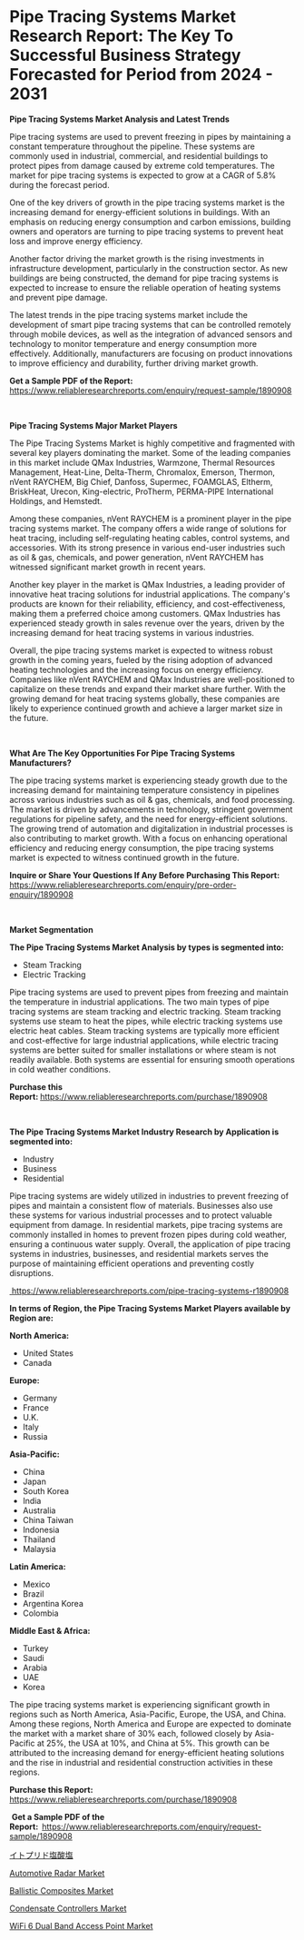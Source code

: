 <p><h1>Pipe Tracing Systems Market Research Report: The Key To Successful Business Strategy Forecasted for Period from 2024 - 2031</h1></p><p><strong>Pipe Tracing Systems Market Analysis and Latest Trends</strong></p>
<p><p>Pipe tracing systems are used to prevent freezing in pipes by maintaining a constant temperature throughout the pipeline. These systems are commonly used in industrial, commercial, and residential buildings to protect pipes from damage caused by extreme cold temperatures. The market for pipe tracing systems is expected to grow at a CAGR of 5.8% during the forecast period.</p><p>One of the key drivers of growth in the pipe tracing systems market is the increasing demand for energy-efficient solutions in buildings. With an emphasis on reducing energy consumption and carbon emissions, building owners and operators are turning to pipe tracing systems to prevent heat loss and improve energy efficiency.</p><p>Another factor driving the market growth is the rising investments in infrastructure development, particularly in the construction sector. As new buildings are being constructed, the demand for pipe tracing systems is expected to increase to ensure the reliable operation of heating systems and prevent pipe damage.</p><p>The latest trends in the pipe tracing systems market include the development of smart pipe tracing systems that can be controlled remotely through mobile devices, as well as the integration of advanced sensors and technology to monitor temperature and energy consumption more effectively. Additionally, manufacturers are focusing on product innovations to improve efficiency and durability, further driving market growth.</p></p>
<p><strong>Get a Sample PDF of the Report:&nbsp;</strong> <a href="https://www.reliableresearchreports.com/enquiry/request-sample/1890908">https://www.reliableresearchreports.com/enquiry/request-sample/1890908</a></p>
<p>&nbsp;</p>
<p><strong>Pipe Tracing Systems Major Market Players</strong></p>
<p><p>The Pipe Tracing Systems Market is highly competitive and fragmented with several key players dominating the market. Some of the leading companies in this market include QMax Industries, Warmzone, Thermal Resources Management, Heat-Line, Delta-Therm, Chromalox, Emerson, Thermon, nVent RAYCHEM, Big Chief, Danfoss, Supermec, FOAMGLAS, Eltherm, BriskHeat, Urecon, King-electric, ProTherm, PERMA-PIPE International Holdings, and Hemstedt.</p><p>Among these companies, nVent RAYCHEM is a prominent player in the pipe tracing systems market. The company offers a wide range of solutions for heat tracing, including self-regulating heating cables, control systems, and accessories. With its strong presence in various end-user industries such as oil & gas, chemicals, and power generation, nVent RAYCHEM has witnessed significant market growth in recent years.</p><p>Another key player in the market is QMax Industries, a leading provider of innovative heat tracing solutions for industrial applications. The company's products are known for their reliability, efficiency, and cost-effectiveness, making them a preferred choice among customers. QMax Industries has experienced steady growth in sales revenue over the years, driven by the increasing demand for heat tracing systems in various industries.</p><p>Overall, the pipe tracing systems market is expected to witness robust growth in the coming years, fueled by the rising adoption of advanced heating technologies and the increasing focus on energy efficiency. Companies like nVent RAYCHEM and QMax Industries are well-positioned to capitalize on these trends and expand their market share further. With the growing demand for heat tracing systems globally, these companies are likely to experience continued growth and achieve a larger market size in the future.</p></p>
<p>&nbsp;</p>
<p><strong>What Are The Key Opportunities For Pipe Tracing Systems Manufacturers?</strong></p>
<p><p>The pipe tracing systems market is experiencing steady growth due to the increasing demand for maintaining temperature consistency in pipelines across various industries such as oil & gas, chemicals, and food processing. The market is driven by advancements in technology, stringent government regulations for pipeline safety, and the need for energy-efficient solutions. The growing trend of automation and digitalization in industrial processes is also contributing to market growth. With a focus on enhancing operational efficiency and reducing energy consumption, the pipe tracing systems market is expected to witness continued growth in the future.</p></p>
<p><strong>Inquire or Share Your Questions If Any Before Purchasing This Report:</strong> <a href="https://www.reliableresearchreports.com/enquiry/pre-order-enquiry/1890908">https://www.reliableresearchreports.com/enquiry/pre-order-enquiry/1890908</a></p>
<p>&nbsp;</p>
<p><strong>Market Segmentation</strong></p>
<p><strong>The Pipe Tracing Systems Market Analysis by types is segmented into:</strong></p>
<p><ul><li>Steam Tracking</li><li>Electric Tracking</li></ul></p>
<p><p>Pipe tracing systems are used to prevent pipes from freezing and maintain the temperature in industrial applications. The two main types of pipe tracing systems are steam tracking and electric tracking. Steam tracking systems use steam to heat the pipes, while electric tracking systems use electric heat cables. Steam tracking systems are typically more efficient and cost-effective for large industrial applications, while electric tracing systems are better suited for smaller installations or where steam is not readily available. Both systems are essential for ensuring smooth operations in cold weather conditions.</p></p>
<p><strong>Purchase this Report:&nbsp;</strong><a href="https://www.reliableresearchreports.com/purchase/1890908">https://www.reliableresearchreports.com/purchase/1890908</a></p>
<p>&nbsp;</p>
<p><strong>The Pipe Tracing Systems Market Industry Research by Application is segmented into:</strong></p>
<p><ul><li>Industry</li><li>Business</li><li>Residential</li></ul></p>
<p><p>Pipe tracing systems are widely utilized in industries to prevent freezing of pipes and maintain a consistent flow of materials. Businesses also use these systems for various industrial processes and to protect valuable equipment from damage. In residential markets, pipe tracing systems are commonly installed in homes to prevent frozen pipes during cold weather, ensuring a continuous water supply. Overall, the application of pipe tracing systems in industries, businesses, and residential markets serves the purpose of maintaining efficient operations and preventing costly disruptions.</p></p>
<p><a href="https://www.reliableresearchreports.com/pipe-tracing-systems-r1890908">&nbsp;https://www.reliableresearchreports.com/pipe-tracing-systems-r1890908</a></p>
<p><strong>In terms of Region, the Pipe Tracing Systems Market Players available by Region are:</strong></p>
<p>
    <p> <strong> North America: </strong>
        <ul>
            <li>United States</li>
            <li>Canada</li>
        </ul>
        </p> 
    <p> <strong> Europe: </strong>
        <ul>
            <li>Germany</li>
            <li>France</li>
            <li>U.K.</li>
            <li>Italy</li>
            <li>Russia</li>
        </ul>
        </p> 
    <p> <strong> Asia-Pacific: </strong>
        <ul>
            <li>China</li>
            <li>Japan</li>
            <li>South Korea</li>
            <li>India</li>
            <li>Australia</li>
            <li>China Taiwan</li>
            <li>Indonesia</li>
            <li>Thailand</li>
            <li>Malaysia</li>
        </ul>
        </p> 
    <p> <strong> Latin America: </strong>
        <ul>
            <li>Mexico</li>
            <li>Brazil</li>
            <li>Argentina Korea</li>
            <li>Colombia</li>
        </ul>
        </p> 
    <p> <strong> Middle East & Africa: </strong>
        <ul>
            <li>Turkey</li>
            <li>Saudi</li>
            <li>Arabia</li>
            <li>UAE</li>
            <li>Korea</li>
        </ul>
    </p>
    </p>
<p><p>The pipe tracing systems market is experiencing significant growth in regions such as North America, Asia-Pacific, Europe, the USA, and China. Among these regions, North America and Europe are expected to dominate the market with a market share of 30% each, followed closely by Asia-Pacific at 25%, the USA at 10%, and China at 5%. This growth can be attributed to the increasing demand for energy-efficient heating solutions and the rise in industrial and residential construction activities in these regions.</p></p>
<p><strong>Purchase this Report: </strong><a href="https://www.reliableresearchreports.com/purchase/1890908">https://www.reliableresearchreports.com/purchase/1890908</a></p>
<p>&nbsp;<strong>Get a Sample PDF of the Report:&nbsp;&nbsp;</strong><a href="https://www.reliableresearchreports.com/enquiry/request-sample/1890908">https://www.reliableresearchreports.com/enquiry/request-sample/1890908</a></p>
<p><strong></strong></p>
<p><p><a href="https://github.com/moulafa/Market-Research-Report-List-1/blob/main/265967244753.md">イトプリド塩酸塩</a></p><p><a href="https://issuu.com/reportprime-2/docs/automotive-radar-market-size-2030.pptx">Automotive Radar Market</a></p><p><a href="https://issuu.com/reportprime-2/docs/ballistic-composites-market-size-2030.pptx">Ballistic Composites Market</a></p><p><a href="https://github.com/ruddyyedelwadw/Market-Research-Report-List-2/blob/main/condensate-controllers-market.md">Condensate Controllers Market</a></p><p><a href="https://github.com/jaidynmorantestelletmjzya/Market-Research-Report-List-2/blob/main/wifi-6-dual-band-access-point-market.md">WiFi 6 Dual Band Access Point Market</a></p></p>